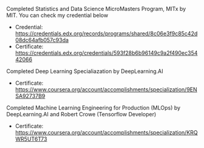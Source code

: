 Completed Statistics and Data Science MicroMasters Program, MITx by MIT. You can check my credential below
- Credential: https://credentials.edx.org/records/programs/shared/8c06e3f9c85c42d08dc64afb057c93da
- Certificate: https://credentials.edx.org/credentials/593f28b6b96149c9a2f490ec35442066

Completed Deep Learning Specialiazation by DeepLearning.AI
- Certificate: https://www.coursera.org/account/accomplishments/specialization/9ENSA92737B9

Completed Machine Learning Engineering for Production (MLOps) by DeepLearning.AI and Robert Crowe (Tensorflow Developer)
- Certificate: https://www.coursera.org/account/accomplishments/specialization/KRQWR5UT6T73
